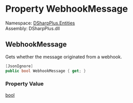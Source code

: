 # Property WebhookMessage

Namespace: [DSharpPlus.Entities](DSharpPlus.Entities.md)  
Assembly: DSharpPlus.dll

## <a id="DSharpPlus_Entities_DiscordMessage_WebhookMessage"></a>WebhookMessage

Gets whether the message originated from a webhook.

```csharp
[JsonIgnore]
public bool WebhookMessage { get; }
```

### Property Value

[bool](https://learn.microsoft.com/dotnet/api/system.boolean)

